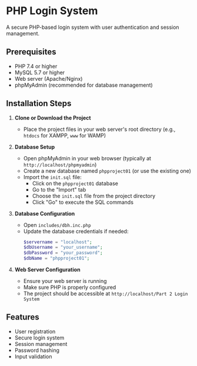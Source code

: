 # PHP Login System

A secure PHP-based login system with user authentication and session management.

## Prerequisites

- PHP 7.4 or higher
- MySQL 5.7 or higher
- Web server (Apache/Nginx)
- phpMyAdmin (recommended for database management)

## Installation Steps

1. **Clone or Download the Project**
   - Place the project files in your web server's root directory (e.g., `htdocs` for XAMPP, `www` for WAMP)

2. **Database Setup**
   - Open phpMyAdmin in your web browser (typically at `http://localhost/phpmyadmin`)
   - Create a new database named `phpproject01` (or use the existing one)
   - Import the `init.sql` file:
     - Click on the `phpproject01` database
     - Go to the "Import" tab
     - Choose the `init.sql` file from the project directory
     - Click "Go" to execute the SQL commands

3. **Database Configuration**
   - Open `includes/dbh.inc.php`
   - Update the database credentials if needed:
     ```php
     $servername = "localhost";
     $dbUsername = "your_username";
     $dbPassword = "your_password";
     $dbName = "phpproject01";
     ```

4. **Web Server Configuration**
   - Ensure your web server is running
   - Make sure PHP is properly configured
   - The project should be accessible at `http://localhost/Part 2 Login System`

## Features

- User registration
- Secure login system
- Session management
- Password hashing
- Input validation
